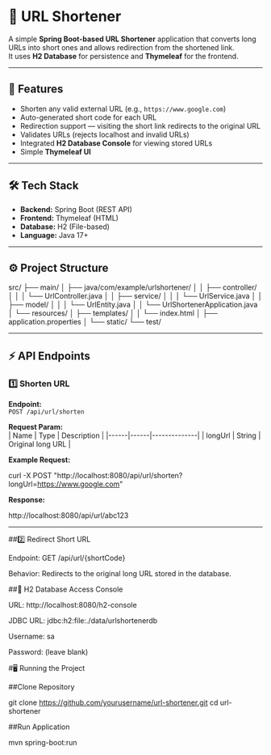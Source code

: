 # 🔗 URL Shortener

A simple **Spring Boot-based URL Shortener** application that converts long URLs into short ones and allows redirection from the shortened link.  
It uses **H2 Database** for persistence and **Thymeleaf** for the frontend.

---

## 🚀 Features

- Shorten any valid external URL (e.g., `https://www.google.com`)
- Auto-generated short code for each URL
- Redirection support — visiting the short link redirects to the original URL
- Validates URLs (rejects localhost and invalid URLs)
- Integrated **H2 Database Console** for viewing stored URLs
- Simple **Thymeleaf UI**

---

## 🛠️ Tech Stack

- **Backend:** Spring Boot (REST API)
- **Frontend:** Thymeleaf (HTML)
- **Database:** H2 (File-based)
- **Language:** Java 17+

---

## ⚙️ Project Structure

src/
├── main/
│ ├── java/com/example/urlshortener/
│ │ ├── controller/
│ │ │ └── UrlController.java
│ │ ├── service/
│ │ │ └── UrlService.java
│ │ ├── model/
│ │ │ └── UrlEntity.java
│ │ └── UrlShortenerApplication.java
│ └── resources/
│ ├── templates/
│ │ └── index.html
│ ├── application.properties
│ └── static/
└── test/

---

## ⚡ API Endpoints

### 1️⃣ Shorten URL
 **Endpoint:**  
 `POST /api/url/shorten`

 **Request Param:**  
 | Name | Type | Description |
 |------|------|--------------|
 | longUrl | String | Original long URL |

 **Example Request:**
 
 curl -X POST "http://localhost:8080/api/url/shorten?longUrl=https://www.google.com"

 **Response:**

 http://localhost:8080/api/url/abc123
 
---

##2️⃣ Redirect Short URL

Endpoint:
GET /api/url/{shortCode}

Behavior:
Redirects to the original long URL stored in the database.

##💾 H2 Database
Access Console

URL: http://localhost:8080/h2-console

JDBC URL: jdbc:h2:file:./data/urlshortenerdb

Username: sa

Password: (leave blank)

#🖥️ Running the Project

##Clone Repository

git clone https://github.com/yourusername/url-shortener.git
cd url-shortener

##Run Application

mvn spring-boot:run
